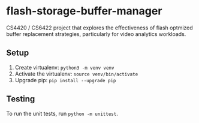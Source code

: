 # flash-storage-buffer-manager

CS4420 / CS6422 project that explores the effectiveness of flash optmized buffer replacement strategies, particularly for video analytics workloads.

## Setup

1. Create virtualenv: `python3 -m venv venv`
2. Activate the virtualenv: `source venv/bin/activate`
3. Upgrade pip: `pip install --upgrade pip`

## Testing

To run the unit tests, run `python -m unittest`.